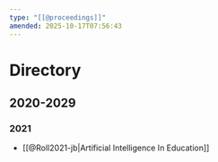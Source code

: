 ```yaml
---
type: "[[@proceedings]]"
amended: 2025-10-17T07:56:43
---
```


# Directory
## 2020-2029
### 2021
- [[@Roll2021-jb|Artificial Intelligence In Education]]
